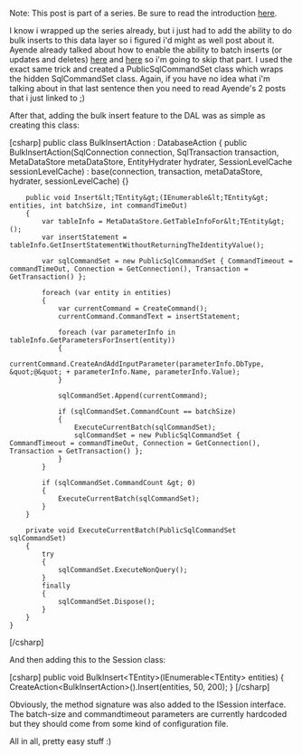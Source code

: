 Note: This post is part of a series. Be sure to read the introduction <a href="http://davybrion.com/blog/2009/08/build-your-own-data-access-layer-series/">here</a>.

I know i wrapped up the series already, but i just had to add the ability to do bulk inserts to this data layer so i figured i'd might as well post about it.  Ayende already talked about how to enable the ability to batch inserts (or updates and deletes) <a href="http://ayende.com/Blog/archive/2006/09/13/OpeningUpQueryBatching.aspx">here</a> and <a href="http://ayende.com/Blog/archive/2006/09/14/ThereBeDragonsRhinoCommonsSqlCommandSet.aspx">here</a> so i'm going to skip that part.  I used the exact same trick and created a PublicSqlCommandSet class which wraps the hidden SqlCommandSet class.  Again, if you have no idea what i'm talking about in that last sentence then you need to read Ayende's 2 posts that i just linked to ;)

After that, adding the bulk insert feature to the DAL was as simple as creating this class:

<div>
[csharp]
    public class BulkInsertAction : DatabaseAction
    {
        public BulkInsertAction(SqlConnection connection, SqlTransaction transaction, MetaDataStore metaDataStore,
            EntityHydrater hydrater, SessionLevelCache sessionLevelCache)
            : base(connection, transaction, metaDataStore, hydrater, sessionLevelCache) {}
 
        public void Insert&lt;TEntity&gt;(IEnumerable&lt;TEntity&gt; entities, int batchSize, int commandTimeOut)
        {
            var tableInfo = MetaDataStore.GetTableInfoFor&lt;TEntity&gt;();
            var insertStatement = tableInfo.GetInsertStatementWithoutReturningTheIdentityValue();
 
            var sqlCommandSet = new PublicSqlCommandSet { CommandTimeout = commandTimeOut, Connection = GetConnection(), Transaction = GetTransaction() };
 
            foreach (var entity in entities)
            {
                var currentCommand = CreateCommand();
                currentCommand.CommandText = insertStatement;
 
                foreach (var parameterInfo in tableInfo.GetParametersForInsert(entity))
                {
                    currentCommand.CreateAndAddInputParameter(parameterInfo.DbType, &quot;@&quot; + parameterInfo.Name, parameterInfo.Value);
                }
 
                sqlCommandSet.Append(currentCommand);
 
                if (sqlCommandSet.CommandCount == batchSize)
                {
                    ExecuteCurrentBatch(sqlCommandSet);
                    sqlCommandSet = new PublicSqlCommandSet { CommandTimeout = commandTimeOut, Connection = GetConnection(), Transaction = GetTransaction() };
                }
            }
 
            if (sqlCommandSet.CommandCount &gt; 0)
            {
                ExecuteCurrentBatch(sqlCommandSet);
            }
        }
 
        private void ExecuteCurrentBatch(PublicSqlCommandSet sqlCommandSet)
        {
            try
            {
                sqlCommandSet.ExecuteNonQuery();
            }
            finally
            {
                sqlCommandSet.Dispose();
            }
        }
    }
[/csharp]
</div>

And then adding this to the Session class:

<div>
[csharp]
        public void BulkInsert&lt;TEntity&gt;(IEnumerable&lt;TEntity&gt; entities)
        {
            CreateAction&lt;BulkInsertAction&gt;().Insert(entities, 50, 200);
        }
[/csharp]
</div>

Obviously, the method signature was also added to the ISession interface.  The batch-size and commandtimeout parameters are currently hardcoded but they should come from some kind of configuration file.

All in all, pretty easy stuff :)